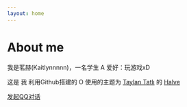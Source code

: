 ```yaml
---
layout: home
---
```

# About me

我是茗赫(Kaitlynnnnn)，一名学生 A
   爱好：玩游戏xD 

这是 我 利用Github搭建的 O
使用的主题为 [Taylan Tatlı](https://github.com/TaylanTatli) 的 [Halve](https://taylantatli.github.io/Halve/) 


 <a href="http://wpa.qq.com/msgrd?v=3&uin=1635376770&site=qq&menu=yes" target="_blank">发起QQ对话</a>  





                     


                  


